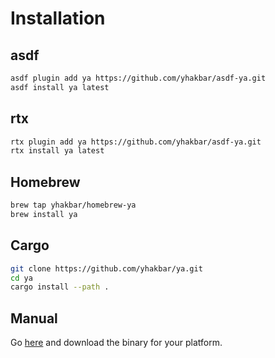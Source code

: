 # Installation

## asdf

```bash
asdf plugin add ya https://github.com/yhakbar/asdf-ya.git
asdf install ya latest
```

## rtx

```bash
rtx plugin add ya https://github.com/yhakbar/asdf-ya.git
rtx install ya latest
```

## Homebrew

```bash
brew tap yhakbar/homebrew-ya
brew install ya
```

## Cargo

```bash
git clone https://github.com/yhakbar/ya.git
cd ya
cargo install --path .
```

## Manual

Go [here](https://github.com/yhakbar/ya/releases/latest) and download the binary for your platform.
